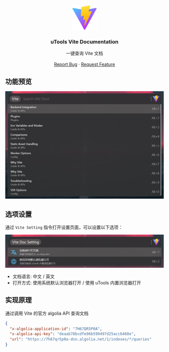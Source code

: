 <div align="center">
  <a href="https://github.com/Jkker/utools-vite-docs">
    <img src="https://github.com/Jkker/utools-vite-docs/raw/main/src/vite.png" alt="Logo" width="80" height="80">
  </a>
  <h3 align="center">uTools Vite Documentation</h3>
  <p align="center">
    一键查询 Vite 文档
    <br />
    <br />
    <a href="https://github.com/Jkker/utools-vite-docs/issues">Report Bug</a>
    ·
    <a href="https://github.com/Jkker/utools-vite-docs/issues">Request Feature</a>
  </p>
</div>

## 功能预览
![Preview](https://raw.githubusercontent.com/Jkker/utools-vite-docs/main/docs/utools-vite-docs.webp)


## 选项设置

通过 `Vite Setting` 指令打开设置页面，可以设置以下选项：

![Setting](https://raw.githubusercontent.com/Jkker/utools-vite-docs/main/docs/utools-vite-docs-settings.webp)

- 文档语言: 中文 / 英文
- 打开方式: 使用系统默认浏览器打开 / 使用 uTools 内置浏览器打开


## 实现原理

通过调用 Vite 的官方 algolia API 查询文档

```json
{
  "x-algolia-application-id": "7H67QR5P0A",
  "x-algolia-api-key": "deaab78bcdfe96b599497d25acc6460e",
  "url": "https://7h67qr5p0a-dsn.algolia.net/1/indexes/*/queries"
}
```

